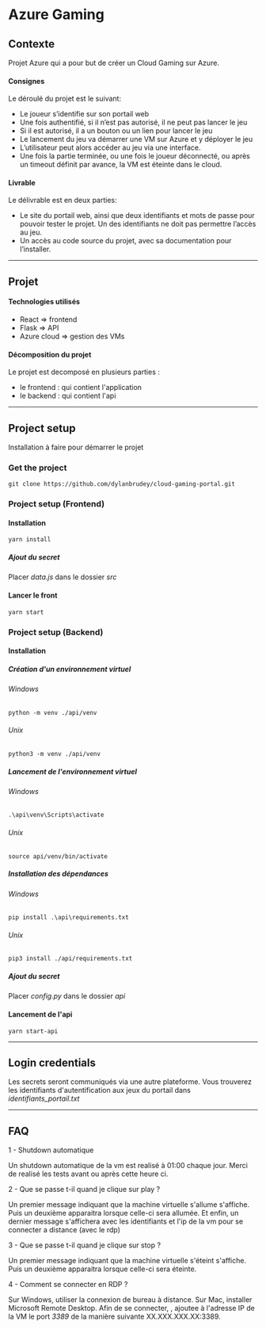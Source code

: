 # Azure Gaming

## Contexte
Projet Azure qui a pour but de créer un Cloud Gaming sur Azure.

#### Consignes
Le déroulé du projet est le suivant:
* Le joueur s’identifie sur son portail web
* Une fois authentifié, si il n’est pas autorisé, il ne peut pas lancer le jeu
* Si il est autorisé, il a un bouton ou un lien pour lancer le jeu
* Le lancement du jeu va démarrer une VM sur Azure et y déployer le jeu
* L’utilisateur peut alors accéder au jeu via une interface.
* Une fois la partie terminée, ou une fois le joueur déconnecté, ou après un
timeout définit par avance, la VM est éteinte dans le cloud.

#### Livrable
Le délivrable est en deux parties:
* Le site du portail web, ainsi que deux identifiants et mots de passe pour
pouvoir tester le projet. Un des identifiants ne doit pas permettre l’accès au
jeu.
* Un accès au code source du projet, avec sa documentation pour l’installer.

---

## Projet

#### Technologies utilisés
* React => frontend
* Flask => API
* Azure cloud => gestion des VMs

#### Décomposition du projet
Le projet est decomposé en plusieurs parties :
* le frontend : qui contient l'application 
* le backend : qui contient l'api

---
## Project setup

Installation à faire pour démarrer le projet

### Get the project

```
git clone https://github.com/dylanbrudey/cloud-gaming-portal.git
```

### Project setup (Frontend) 

#### Installation
```
yarn install
```
##### Ajout du secret

Placer *data.js* dans le dossier *src*

#### Lancer le front
```
yarn start
```

### Project setup (Backend)

#### Installation

##### Création d'un environnement virtuel

###### Windows
```
python -m venv ./api/venv
```
###### Unix
```
python3 -m venv ./api/venv
```
##### Lancement de l'environnement virtuel

###### Windows
```
.\api\venv\Scripts\activate
```
###### Unix
```
source api/venv/bin/activate
```
##### Installation des dépendances
###### Windows
```
pip install .\api\requirements.txt
```
###### Unix
```
pip3 install ./api/requirements.txt
```

##### Ajout du secret

Placer *config.py* dans le dossier *api*

#### Lancement de l'api
```
yarn start-api
```

---

## Login credentials
 Les secrets seront communiqués via une autre plateforme.
 Vous trouverez les identifiants d'autentification aux jeux du portail dans *identifiants_portail.txt*

---

## FAQ

1 - Shutdown automatique 

Un shutdown automatique de la vm est realisé à 01:00 chaque jour. Merci de realisé les tests avant ou après cette heure ci.

2 - Que se passe t-il quand je clique sur play ?

Un premier message indiquant que la machine virtuelle s'allume s'affiche.
Puis un deuxième apparaitra lorsque celle-ci sera allumée.
Et enfin, un dernier message s'affichera avec les identifiants et l'ip de la vm pour se connecter a distance (avec le rdp)

3 - Que se passe t-il quand je clique sur stop ?

Un premier message indiquant que la machine virtuelle s'éteint s'affiche.
Puis un deuxième apparaitra lorsque celle-ci sera éteinte.

4 - Comment se connecter en RDP ?

Sur Windows, utiliser la connexion de bureau à distance.
Sur Mac, installer Microsoft Remote Desktop.
Afin de se connecter, , ajoutee à l'adresse IP de la VM le port *3389* de la manière suivante XX.XXX.XXX.XX:3389.
